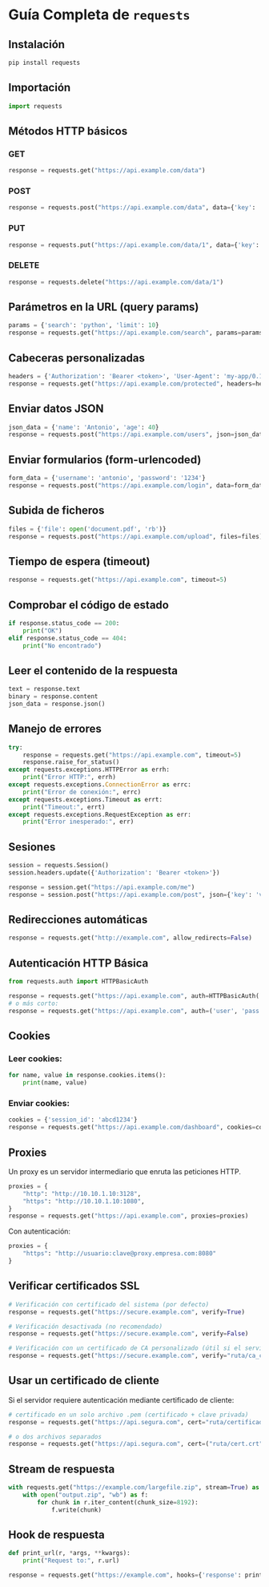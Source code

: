 # Guía Completa de `requests`

## Instalación

```bash
pip install requests
```

## Importación

```python
import requests
```

## Métodos HTTP básicos

### GET

```python
response = requests.get("https://api.example.com/data")
```

### POST

```python
response = requests.post("https://api.example.com/data", data={'key': 'value'})
```

### PUT

```python
response = requests.put("https://api.example.com/data/1", data={'key': 'new_value'})
```

### DELETE

```python
response = requests.delete("https://api.example.com/data/1")
```

## Parámetros en la URL (query params)

```python
params = {'search': 'python', 'limit': 10}
response = requests.get("https://api.example.com/search", params=params)
```

## Cabeceras personalizadas

```python
headers = {'Authorization': 'Bearer <token>', 'User-Agent': 'my-app/0.1'}
response = requests.get("https://api.example.com/protected", headers=headers)
```

## Enviar datos JSON

```python
json_data = {'name': 'Antonio', 'age': 40}
response = requests.post("https://api.example.com/users", json=json_data)
```

## Enviar formularios (form-urlencoded)

```python
form_data = {'username': 'antonio', 'password': '1234'}
response = requests.post("https://api.example.com/login", data=form_data)
```

## Subida de ficheros

```python
files = {'file': open('document.pdf', 'rb')}
response = requests.post("https://api.example.com/upload", files=files)
```

## Tiempo de espera (timeout)

```python
response = requests.get("https://api.example.com", timeout=5)
```

## Comprobar el código de estado

```python
if response.status_code == 200:
    print("OK")
elif response.status_code == 404:
    print("No encontrado")
```

## Leer el contenido de la respuesta

```python
text = response.text
binary = response.content
json_data = response.json()
```

## Manejo de errores

```python
try:
    response = requests.get("https://api.example.com", timeout=5)
    response.raise_for_status()
except requests.exceptions.HTTPError as errh:
    print("Error HTTP:", errh)
except requests.exceptions.ConnectionError as errc:
    print("Error de conexión:", errc)
except requests.exceptions.Timeout as errt:
    print("Timeout:", errt)
except requests.exceptions.RequestException as err:
    print("Error inesperado:", err)
```

## Sesiones

```python
session = requests.Session()
session.headers.update({'Authorization': 'Bearer <token>'})

response = session.get("https://api.example.com/me")
response = session.post("https://api.example.com/post", json={'key': 'value'})
```

## Redirecciones automáticas

```python
response = requests.get("http://example.com", allow_redirects=False)
```

## Autenticación HTTP Básica

```python
from requests.auth import HTTPBasicAuth

response = requests.get("https://api.example.com", auth=HTTPBasicAuth('user', 'pass'))
# o más corto:
response = requests.get("https://api.example.com", auth=('user', 'pass'))
```

## Cookies

### Leer cookies:

```python
for name, value in response.cookies.items():
    print(name, value)
```

### Enviar cookies:

```python
cookies = {'session_id': 'abcd1234'}
response = requests.get("https://api.example.com/dashboard", cookies=cookies)
```

## Proxies

Un proxy es un servidor intermediario que enruta las peticiones HTTP.

```python
proxies = {
    "http": "http://10.10.1.10:3128",
    "https": "http://10.10.1.10:1080",
}
response = requests.get("https://api.example.com", proxies=proxies)
```

Con autenticación:

```python
proxies = {
    "https": "http://usuario:clave@proxy.empresa.com:8080"
}
```

## Verificar certificados SSL

```python
# Verificación con certificado del sistema (por defecto)
response = requests.get("https://secure.example.com", verify=True)

# Verificación desactivada (no recomendado)
response = requests.get("https://secure.example.com", verify=False)

# Verificación con un certificado de CA personalizado (útil si el servidor usa un certificado autofirmado)
response = requests.get("https://secure.example.com", verify="ruta/ca_certificado.pem")
```

## Usar un certificado de cliente

Si el servidor requiere autenticación mediante certificado de cliente:

```python
# certificado en un solo archivo .pem (certificado + clave privada)
response = requests.get("https://api.segura.com", cert="ruta/certificado.pem")

# o dos archivos separados
response = requests.get("https://api.segura.com", cert=("ruta/cert.crt", "ruta/clave.key"))
```

## Stream de respuesta

```python
with requests.get("https://example.com/largefile.zip", stream=True) as r:
    with open("output.zip", "wb") as f:
        for chunk in r.iter_content(chunk_size=8192):
            f.write(chunk)
```

## Hook de respuesta

```python
def print_url(r, *args, **kwargs):
    print("Request to:", r.url)

response = requests.get("https://example.com", hooks={'response': print_url})

